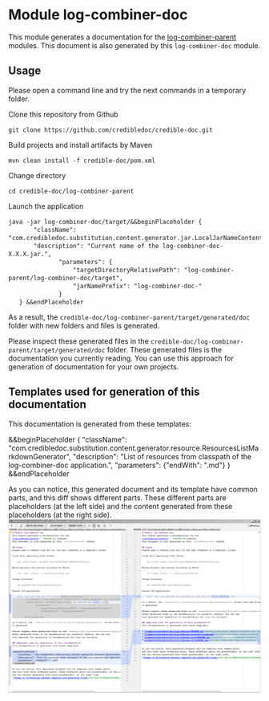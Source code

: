 # Module log-combiner-doc
This module generates a documentation for the
[log-combiner-parent](../README.md) modules.
This document is also generated by this `log-combiner-doc` module.

## Usage
Please open a command line and try the next commands in a temporary folder.

Clone this repository from Github

    git clone https://github.com/credibledoc/credible-doc.git
    
Build projects and install artifacts by Maven
    
    mvn clean install -f credible-doc/pom.xml

Change directory
    
    cd credible-doc/log-combiner-parent
    
Launch the application

    java -jar log-combiner-doc/target/&&beginPlaceholder {
           "className": "com.credibledoc.substitution.content.generator.jar.LocalJarNameContentGenerator",
           "description": "Current name of the log-combiner-doc-X.X.X.jar.",
                  "parameters": {
                      "targetDirectoryRelativePath": "log-combiner-parent/log-combiner-doc/target",
                      "jarNamePrefix": "log-combiner-doc-"
                  }
       } &&endPlaceholder

As a result, the `credible-doc/log-combiner-parent/target/generated/doc` folder with new folders and files
is generated.

Please inspect these generated files in the `credible-doc/log-combiner-parent/target/generated/doc` folder.
These generated files is the documentation you currently reading. You can use
this approach for generation of documentation for your own projects.

## Templates used for generation of this documentation
This documentation is generated from these templates:

&&beginPlaceholder {
    "className": "com.credibledoc.substitution.content.generator.resource.ResourcesListMarkdownGenerator",
    "description": "List of resources from classpath of the log-combiner-doc application.",
    "parameters": {"endWith": ".md"}
} &&endPlaceholder

As you can notice, this generated document and its template have common parts,
and this diff shows different parts. These different parts are placeholders (at the left side)
and the content generated from these placeholders (at the right side).
![Image of differences between template and generated files](doc/img/diffBetweenTemplateAndGeneratedFiles.png)
